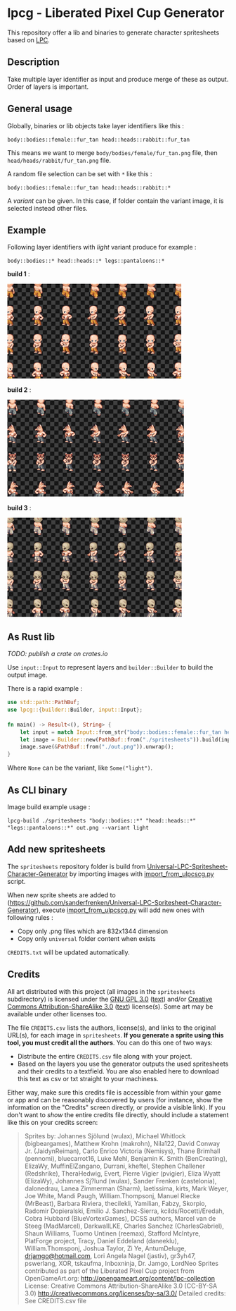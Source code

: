 # lpcg - Liberated Pixel Cup Generator

This repository offer a lib and binaries to generate character spritesheets based on [LPC](https://lpc.opengameart.org).

## Description

Take multiple layer identifier as input and produce merge of these as output. Order of layers is important.

## General usage

Globally, binaries or lib objects take layer identifiers like this :

    body::bodies::female::fur_tan head::heads::rabbit::fur_tan

This means we want to merge `body/bodies/female/fur_tan.png` file, then `head/heads/rabbit/fur_tan.png` file.

A random file selection can be set with `*` like this :

    body::bodies::female::fur_tan head::heads::rabbit::*

A *variant* can be given. In this case, if folder contain the variant image, it is selected instead other files.

## Example

Following layer identifiers with *light* variant produce for example :

    body::bodies::* head::heads::* legs::pantaloons::*

**build 1** :

![example 1](example1.png)

**build 2** :

![example 2](example2.png)

**build 3** :

![example 3](example3.png)

## As Rust lib

*TODO: publish a crate on crates.io*

Use `input::Input` to represent layers and `builder::Builder` to build the output image.

There is a rapid example :

```rust
use std::path::PathBuf;
use lpcg::{builder::Builder, input::Input};

fn main() -> Result<(), String> {
    let input = match Input::from_str("body::bodies::female::fur_tan head::heads::rabbit::fur_tan", None).unwrap();
    let image = Builder::new(PathBuf::from("./spritesheets")).build(input).unwrap();
    image.save(&PathBuf::from("./out.png")).unwrap();
}
```

Where `None` can be the variant, like `Some("light")`.

## As CLI binary

Image build example usage : 

    lpcg-build ./spritesheets "body::bodies::*" "head::heads::*" "legs::pantaloons::*" out.png --variant light

## Add new spritesheets

The `spritesheets` repository folder is build from [Universal-LPC-Spritesheet-Character-Generator](https://github.com/sanderfrenken/Universal-LPC-Spritesheet-Character-Generator) by importing images with [import_from_ulpcscg.py](import_from_ulpcscg.py) script.

When new sprite sheets are added to (https://github.com/sanderfrenken/Universal-LPC-Spritesheet-Character-Generator), execute [import_from_ulpcscg.py](import_from_ulpcscg.py) will add new ones with following rules :

 * Copy only .png files which are 832x1344 dimension
 * Copy only `universal` folder content when exists

`CREDITS.txt` will be updated automatically.

## Credits

All art distributed with this project (all images in the `spritesheets` subdirectory) is licensed under the [GNU GPL 3.0](http://www.gnu.org/licenses/gpl-3.0.html) ([text](gpl-3_0.txt)) and/or [Creative Commons Attribution-ShareAlike 3.0](http://creativecommons.org/licenses/by-sa/3.0/) ([text](cc-by-sa-3_0.txt)) license(s). Some art may be available under other licenses too.

The file `CREDITS.csv` lists the authors, license(s), and links to the original URL(s), for each image in `spritesheets`. **If you generate a sprite using this tool, you must credit all the authors**. You can do this one of two ways:

- Distribute the entire `CREDITS.csv` file along with your project.
- Based on the layers you use the generator outputs the used spritesheets and their credits to a textfield. You are also enabled here to download this text as csv or txt straight to your machiness.

Either way, make sure this credits file is accessible from within your game or app and can be reasonably discovered by users (for instance, show the information on the "Credits" screen directly, or provide a visible link). If you don't want to *show* the entire credits file directly, should include a statement like this on your credits screen:

> Sprites by: Johannes Sjölund (wulax), Michael Whitlock (bigbeargames), Matthew Krohn (makrohn), Nila122, David Conway Jr. (JaidynReiman), Carlo Enrico Victoria (Nemisys), Thane Brimhall (pennomi), bluecarrot16, Luke Mehl, Benjamin K. Smith (BenCreating), ElizaWy, MuffinElZangano, Durrani, kheftel, Stephen Challener (Redshrike), TheraHedwig, Evert, Pierre Vigier (pvigier), Eliza Wyatt (ElizaWy), Johannes Sj?lund (wulax), Sander Frenken (castelonia), dalonedrau, Lanea Zimmerman (Sharm), laetissima, kirts, Mark Weyer, Joe White, Mandi Paugh, William.Thompsonj, Manuel Riecke (MrBeast), Barbara Riviera, thecilekli, Yamilian, Fabzy, Skorpio, Radomir Dopieralski, Emilio J. Sanchez-Sierra, kcilds/Rocetti/Eredah, Cobra Hubbard (BlueVortexGames), DCSS authors, Marcel van de Steeg (MadMarcel), DarkwallLKE, Charles Sanchez (CharlesGabriel), Shaun Williams, Tuomo Untinen (reemax), Stafford McIntyre, PlatForge project, Tracy, Daniel Eddeland (daneeklu), William.Thomsponj, Joshua Taylor, Zi Ye, AntumDeluge, drjamgo@hotmail.com, Lori Angela Nagel (jastiv), gr3yh47, pswerlang, XOR, tskaufma, Inboxninja, Dr. Jamgo, LordNeo
> Sprites contributed as part of the Liberated Pixel Cup project from OpenGameArt.org: http://opengameart.org/content/lpc-collection
> License: Creative Commons Attribution-ShareAlike 3.0 (CC-BY-SA 3.0) <http://creativecommons.org/licenses/by-sa/3.0/>
> Detailed credits: See CREDITS.csv file